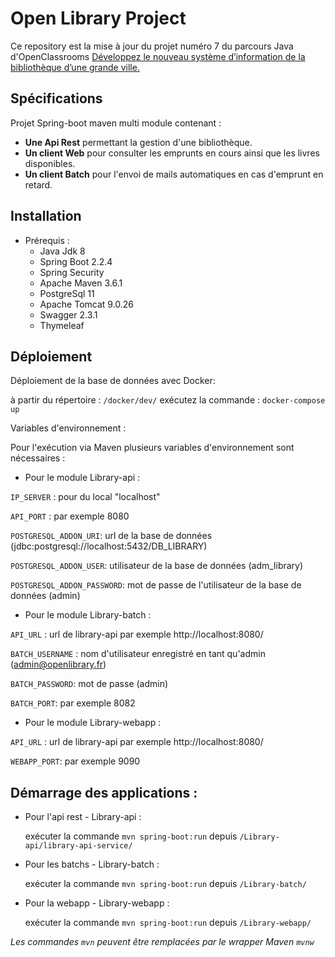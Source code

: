 # Open Library Project

Ce repository est la mise à jour du projet numéro 7 du parcours Java d'OpenClassrooms [Développez le nouveau système d’information de la bibliothèque d’une grande ville.](https://openclassrooms.com/fr/projects/124/assignment)

## Spécifications

Projet Spring-boot maven multi module contenant :

  * __Une Api Rest__ permettant la gestion d'une bibliothèque.
  * __Un client Web__ pour consulter les emprunts en cours ainsi que les livres disponibles.
  * __Un client Batch__ pour l'envoi de mails automatiques en cas d'emprunt en retard.
  
## Installation

  * Prérequis :
    * Java Jdk 8
    * Spring Boot 2.2.4
    * Spring Security
    * Apache Maven 3.6.1
    * PostgreSql 11
    * Apache Tomcat 9.0.26
    * Swagger 2.3.1
    * Thymeleaf

## Déploiement

 Déploiement de la base de données avec Docker:
 
  à partir du répertoire : ```/docker/dev/```
  exécutez la commande : ```docker-compose up```

  Variables d'environnement :
  
   Pour l'exécution via Maven plusieurs variables d'environnement sont nécessaires :
   
   * Pour le module Library-api :
    
   ```IP_SERVER``` : pour du local "localhost"    
   
   ```API_PORT``` : par exemple 8080
   
   ```POSTGRESQL_ADDON_URI```: url de la base de données (jdbc:postgresql://localhost:5432/DB_LIBRARY)
   
   ```POSTGRESQL_ADDON_USER```: utilisateur de la base de données (adm_library)
   
   ```POSTGRESQL_ADDON_PASSWORD```: mot de passe de l'utilisateur de la base de données (admin)
   
   * Pour le module Library-batch :
   
   ```API_URL``` : url de library-api par exemple http://localhost:8080/
   
   ```BATCH_USERNAME``` : nom d'utilisateur enregistré en tant qu'admin (admin@openlibrary.fr)
   
   ```BATCH_PASSWORD```: mot de passe (admin)
   
   ```BATCH_PORT```: par exemple 8082
   
   * Pour le module Library-webapp :
   
   ```API_URL``` : url de library-api par exemple http://localhost:8080/
   
   ```WEBAPP_PORT```: par exemple 9090
   
## Démarrage des applications :
   
   * Pour l'api rest - Library-api :
   
       exécuter la commande ```mvn spring-boot:run``` depuis ```/Library-api/library-api-service/```
       
   * Pour les batchs - Library-batch :
   
       exécuter la commande ```mvn spring-boot:run``` depuis ```/Library-batch/```
       
   * Pour la webapp - Library-webapp :
   
       exécuter la commande ```mvn spring-boot:run``` depuis ```/Library-webapp/```
       
 *Les commandes ```mvn``` peuvent être remplacées par le wrapper Maven ```mvnw```*
